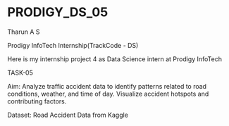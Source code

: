 # PRODIGY_DS_05

Tharun A S

Prodigy InfoTech Internship(TrackCode - DS)

Here is my internship project 4 as Data Science intern at Prodigy InfoTech

TASK-05

Aim: Analyze traffic accident data to identify patterns related to road conditions, weather, and time of day. Visualize accident hotspots and contributing factors.

Dataset: Road Accident Data from Kaggle
